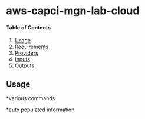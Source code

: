 # aws-capci-mgn-lab-cloud

#### Table of Contents
1. [Usage](#usage)
2. [Requirements](#requirements)
3. [Providers](#Providers)
4. [Inputs](#inputs)
5. [Outputs](#outputs)
## Usage
*various commands
<!-- BEGINNING OF PRE-COMMIT-TERRAFORM DOCS HOOK -->
*auto populated information
<!-- END OF PRE-COMMIT-TERRAFORM DOCS HOOK -->